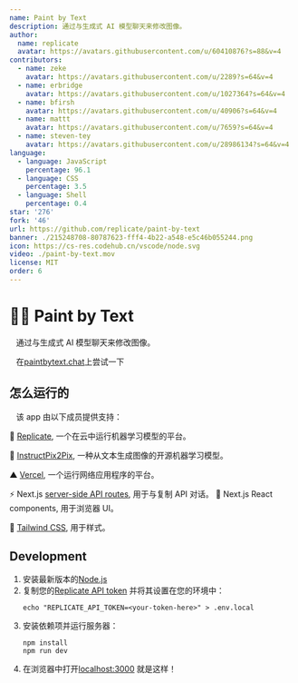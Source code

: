 ```yaml
---
name: Paint by Text
description: 通过与生成式 AI 模型聊天来修改图像。
author:
  name: replicate
  avatar: https://avatars.githubusercontent.com/u/60410876?s=88&v=4
contributors:
  - name: zeke
    avatar: https://avatars.githubusercontent.com/u/2289?s=64&v=4
  - name: erbridge
    avatar: https://avatars.githubusercontent.com/u/1027364?s=64&v=4
  - name: bfirsh
    avatar: https://avatars.githubusercontent.com/u/40906?s=64&v=4
  - name: mattt
    avatar: https://avatars.githubusercontent.com/u/7659?s=64&v=4
  - name: steven-tey
    avatar: https://avatars.githubusercontent.com/u/28986134?s=64&v=4
language:
  - language: JavaScript
    percentage: 96.1
  - language: CSS
    percentage: 3.5
  - language: Shell
    percentage: 0.4
star: '276'
fork: '46'
url: https://github.com/replicate/paint-by-text
banner: ./215248708-80787623-fff4-4b22-a548-e5c46b055244.png
icon: https://cs-res.codehub.cn/vscode/node.svg
video: ./paint-by-text.mov
license: MIT
order: 6
---
```


# 👩‍🎨 Paint by Text

&nbsp; &nbsp;通过与生成式 AI 模型聊天来修改图像。

&nbsp; &nbsp;在[paintbytext.chat](http://paintbytext.chat)上尝试一下

## 怎么运行的

&nbsp; &nbsp;该 app 由以下成员提供支持：

🚀 [Replicate](https://replicate.com/?utm_source=project&utm_campaign=paintbytext), 一个在云中运行机器学习模型的平台。

🎨 [InstructPix2Pix](https://replicate.com/timothybrooks/instruct-pix2pix?utm_source=project&utm_campaign=paintbytext), 一种从文本生成图像的开源机器学习模型。

▲ [Vercel](https://vercel.com/), 一个运行网络应用程序的平台。

⚡️ Next.js [server-side API routes](pages/api), 用于与复制 API 对话。
👀 Next.js React components, 用于浏览器 UI。

🍃 [Tailwind CSS](https://tailwindcss.com/), 用于样式。


## Development

1. 安装最新版本的[Node.js](https://nodejs.org/)
1. 复制您的[Replicate API token](https://replicate.com/account?utm_source=project&utm_campaign=paintbytext) 并将其设置在您的环境中：
    ```
    echo "REPLICATE_API_TOKEN=<your-token-here>" > .env.local
    ````
1. 安装依赖项并运行服务器：
    ```
    npm install
    npm run dev
    ```
1. 在浏览器中打开[localhost:3000](http://localhost:3000) 就是这样！
   
